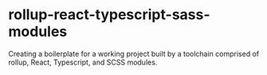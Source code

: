 # rollup-react-typescript-sass-modules
Creating a boilerplate for a working project built by a toolchain comprised of rollup, React, Typescript, and SCSS modules.
